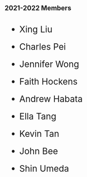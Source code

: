 <html>

  <head>
  <title> Space Rocks Team Information </title>
     
  </head>
  <style>
    #memberlist{
    line-height: 2;
    font-size: 2em;
    }
  </style>
<body>
  <h2> 2021-2022 Members </h2>
  
  
  <ul id="memberlist" class="fancylist">
    <li> Xing Liu </li>
    <li> Charles Pei </li>
    <li> Jennifer Wong </li>
    <li> Faith Hockens </li>
    <li> Andrew Habata </li>
    <li> Ella Tang </li>
    <li> Kevin Tan </li>
    <li> John Bee </li>
    <li> Shin Umeda </li>
    
      
  </ul>
  
</body>
</html>
